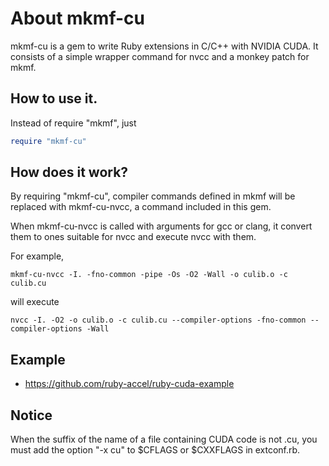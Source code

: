 # About mkmf-cu

mkmf-cu is a gem to write Ruby extensions in C/C++ with NVIDIA CUDA.
It consists of a simple wrapper command for nvcc and a monkey patch for mkmf.

## How to use it.

Instead of require "mkmf", just
```ruby
require "mkmf-cu"
```

## How does it work?

By requiring "mkmf-cu", compiler commands defined in mkmf
will be replaced with mkmf-cu-nvcc, a command included in this gem.

When mkmf-cu-nvcc is called with arguments for gcc or clang,
it convert them to ones suitable for nvcc and execute nvcc with them.

For example,

    mkmf-cu-nvcc -I. -fno-common -pipe -Os -O2 -Wall -o culib.o -c culib.cu

will execute

    nvcc -I. -O2 -o culib.o -c culib.cu --compiler-options -fno-common --compiler-options -Wall

## Example

* https://github.com/ruby-accel/ruby-cuda-example

## Notice

When the suffix of the name of a file containing CUDA code is not .cu,
you must add the option "-x cu" to $CFLAGS or $CXXFLAGS in extconf.rb.